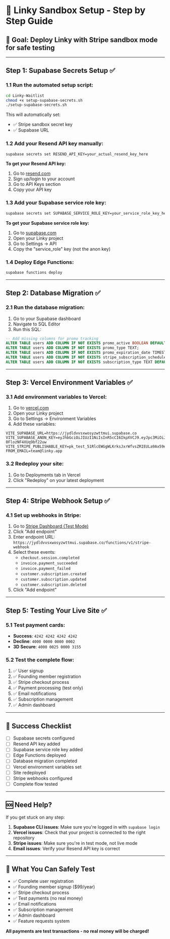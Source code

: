 # 🚀 Linky Sandbox Setup - Step by Step Guide

## 🎯 **Goal**: Deploy Linky with Stripe sandbox mode for safe testing

---

## **Step 1: Supabase Secrets Setup** ✅

### 1.1 Run the automated setup script:
```bash
cd Linky-Waitlist
chmod +x setup-supabase-secrets.sh
./setup-supabase-secrets.sh
```

This will automatically set:
- ✅ Stripe sandbox secret key
- ✅ Supabase URL

### 1.2 Add your Resend API key manually:
```bash
supabase secrets set RESEND_API_KEY=your_actual_resend_key_here
```

**To get your Resend API key:**
1. Go to [resend.com](https://resend.com)
2. Sign up/login to your account
3. Go to API Keys section
4. Copy your API key

### 1.3 Add your Supabase service role key:
```bash
supabase secrets set SUPABASE_SERVICE_ROLE_KEY=your_service_role_key_here
```

**To get your Supabase service role key:**
1. Go to [supabase.com](https://supabase.com)
2. Open your Linky project
3. Go to Settings → API
4. Copy the "service_role" key (not the anon key)

### 1.4 Deploy Edge Functions:
```bash
supabase functions deploy
```

---

## **Step 2: Database Migration** ✅

### 2.1 Run the database migration:
1. Go to your Supabase dashboard
2. Navigate to SQL Editor
3. Run this SQL:

```sql
-- Add missing columns for promo tracking
ALTER TABLE users ADD COLUMN IF NOT EXISTS promo_active BOOLEAN DEFAULT FALSE;
ALTER TABLE users ADD COLUMN IF NOT EXISTS promo_type TEXT;
ALTER TABLE users ADD COLUMN IF NOT EXISTS promo_expiration_date TIMESTAMPTZ;
ALTER TABLE users ADD COLUMN IF NOT EXISTS stripe_subscription_schedule_id TEXT;
ALTER TABLE users ADD COLUMN IF NOT EXISTS subscription_type TEXT DEFAULT 'regular';
```

---

## **Step 3: Vercel Environment Variables** ✅

### 3.1 Add environment variables to Vercel:
1. Go to [vercel.com](https://vercel.com)
2. Open your Linky project
3. Go to Settings → Environment Variables
4. Add these variables:

```
VITE_SUPABASE_URL=https://jydldvvsxwosyzwttmui.supabase.co
VITE_SUPABASE_ANON_KEY=eyJhbGciOiJIUzI1NiIsInR5cCI6IkpXVCJ9.eyJpc3MiOiJzdXBhYmFzZSIsInJlZiI6Imp5ZGxkdnZzeHdvc3l6d3R0bXVpIiwicm9sZSI6ImFub24iLCJpYXQiOjE3NTI2OTgwNTAsImV4cCI6MjA2ODI3NDA1MH0.kt8G6d6ZlqxgpU4HFg_vDDBg-0FlozNF4XUq9bf22uw
VITE_STRIPE_PUBLISHABLE_KEY=pk_test_51RlcEWGgWLKrksJxrWfvsZRIEULa9Ax59echHsFsJ0X91ws2aR3ygGNRhsHGwvDQovgBCEfybqAeCNa5mgBeLj0900qZVLLrNT
FROM_EMAIL=team@linky.app
```

### 3.2 Redeploy your site:
1. Go to Deployments tab in Vercel
2. Click "Redeploy" on your latest deployment

---

## **Step 4: Stripe Webhook Setup** ✅

### 4.1 Set up webhooks in Stripe:
1. Go to [Stripe Dashboard (Test Mode)](https://dashboard.stripe.com/test/webhooks)
2. Click "Add endpoint"
3. Enter endpoint URL: `https://jydldvvsxwosyzwttmui.supabase.co/functions/v1/stripe-webhook`
4. Select these events:
   - `checkout.session.completed`
   - `invoice.payment_succeeded`
   - `invoice.payment_failed`
   - `customer.subscription.created`
   - `customer.subscription.updated`
   - `customer.subscription.deleted`
5. Click "Add endpoint"

---

## **Step 5: Testing Your Live Site** ✅

### 5.1 Test payment cards:
- **Success**: `4242 4242 4242 4242`
- **Decline**: `4000 0000 0000 0002`
- **3D Secure**: `4000 0025 0000 3155`

### 5.2 Test the complete flow:
1. ✅ User signup
2. ✅ Founding member registration
3. ✅ Stripe checkout process
4. ✅ Payment processing (test only)
5. ✅ Email notifications
6. ✅ Subscription management
7. ✅ Admin dashboard

---

## 🎉 **Success Checklist**

- [ ] Supabase secrets configured
- [ ] Resend API key added
- [ ] Supabase service role key added
- [ ] Edge Functions deployed
- [ ] Database migration completed
- [ ] Vercel environment variables set
- [ ] Site redeployed
- [ ] Stripe webhooks configured
- [ ] Complete flow tested

---

## 🆘 **Need Help?**

If you get stuck on any step:

1. **Supabase CLI issues**: Make sure you're logged in with `supabase login`
2. **Vercel issues**: Check that your project is connected to the right repository
3. **Stripe issues**: Make sure you're in test mode, not live mode
4. **Email issues**: Verify your Resend API key is correct

---

## 🧪 **What You Can Safely Test**

- ✅ Complete user registration
- ✅ Founding member signup ($99/year)
- ✅ Stripe checkout process
- ✅ Test payments (no real money)
- ✅ Email notifications
- ✅ Subscription management
- ✅ Admin dashboard
- ✅ Feature requests system

**All payments are test transactions - no real money will be charged!** 